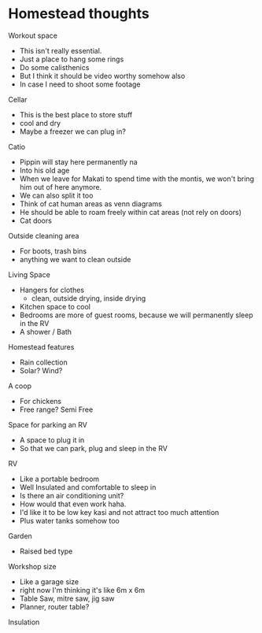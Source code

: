 # Homestead thoughts

Workout space
- This isn't really essential.
- Just a place to hang some rings
- Do some calisthenics
- But I think it should be video worthy somehow also 
- In case I need to shoot some footage

Cellar
- This is the best place to store stuff
- cool and dry
- Maybe a freezer we can plug in?

Catio
- Pippin will stay here permanently na
- Into his old age
- When we leave for Makati to spend time with the montis, we won't bring him out of here anymore.
- We can also split it too
- Think of cat human areas as venn diagrams
- He should be able to roam freely within cat areas (not rely on doors)
- Cat doors

Outside cleaning area
- For boots, trash bins
- anything we want to clean outside

Living Space
- Hangers for clothes
	- clean, outside drying, inside drying
- Kitchen space to cool
- Bedrooms are more of guest rooms, because we will permanently sleep in the RV
- A shower / Bath

Homestead features
- Rain collection
- Solar? Wind?

A coop
- For chickens
- Free range? Semi Free

Space for parking an RV
- A space to plug it in
- So that we can park, plug and sleep in the RV

RV
- Like a portable bedroom
- Well Insulated and comfortable to sleep in
- Is there an air conditioning unit?
- How would that even work haha.
- I'd like it to be low key kasi and not attract too much attention
- Plus water tanks somehow too

Garden
- Raised bed type


Workshop size
- Like a garage size
- right now I'm thinking it's like 6m x 6m
- Table Saw, mitre saw, jig saw
- Planner, router table?

Insulation